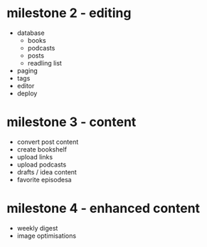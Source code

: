 # milestone 2 - editing

* database
  * books
  * podcasts
  * posts
  * readling list
* paging
* tags
* editor
* deploy

# milestone 3 - content

* convert post content
* create bookshelf
* upload links
* upload podcasts
* drafts / idea content
* favorite episodesa

# milestone 4 - enhanced content

* weekly digest
* image optimisations